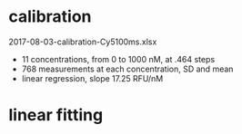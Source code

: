 # calibration

2017-08-03-calibration-Cy5100ms.xlsx

- 11 concentrations, from 0 to 1000 nM, at .464 steps
- 768 measurements at each concentration, SD and mean
- linear regression, slope 17.25 RFU/nM

# linear fitting

